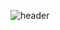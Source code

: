 ![header](https://capsule-render.vercel.app/api?type=wave&color=F1F8E8&text=Sandy's%20Github&height=200&animation=fadeIn&fontColor=55AD9B)
